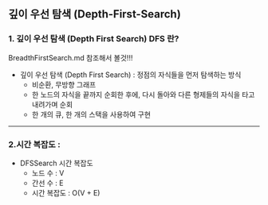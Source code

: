 ## 깊이 우선 탐색 (Depth-First-Search) 

### 1. 깊이 우선 탐색 (Depth First Search) DFS 란? 

BreadthFirstSearch.md 참조해서 볼것!!!

* 깊이 우선 탐색 (Depth First Search) : 정점의 자식들을 먼저 탐색하는 방식
    * 비순환, 무방향 그래프
    * 한 노드의 자식을 끝까지 순회한 후에, 다시 돌아와 다른 형제들의 자식을 타고 내려가며 순회
    * 한 개의 큐, 한 개의 스택을 사용하여 구현

***

### 2.시간 복잡도 :
  * DFSSearch 시간 복잡도
    * 노드 수 : V
    * 간선 수 : E
    * 시간 복잡도 : O(V + E)